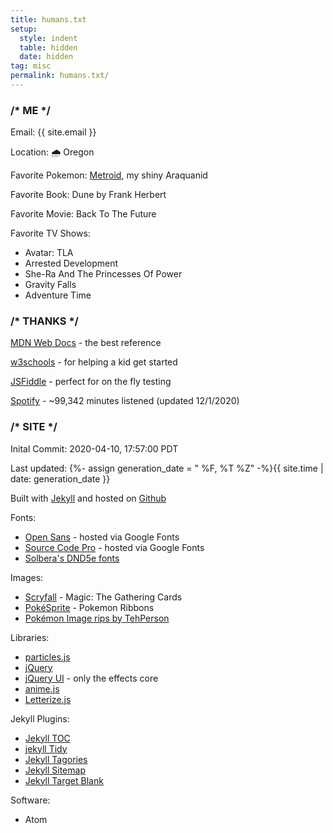 ```yaml
---
title: humans.txt
setup:
  style: indent
  table: hidden
  date: hidden
tag: misc
permalink: humans.txt/
---
```


### /* ME */

Email: {{ site.email }}

Location: 🌧 ️Oregon️

Favorite Pokemon: <a class="pageUpdate" href="/pokemon">Metroid</a>, my shiny Araquanid

Favorite Book: Dune by Frank Herbert

Favorite Movie: Back To The Future

Favorite TV Shows:
- Avatar: TLA
- Arrested Development
- She-Ra And The Princesses Of Power
- Gravity Falls
- Adventure Time

### /* THANKS */

[MDN Web Docs](https://developer.mozilla.org/en-US/) - the best reference

[w3schools](https://www.w3schools.com/) - for helping a kid get started

[JSFiddle](https://jsfiddle.net/) - perfect for on the fly testing

[Spotify](https://open.spotify.com/playlist/1u6D5NJ3MOzLeXZU3B6MU1?si=8ef03bee2c48407b) - ~99,342 minutes listened (updated 12/1/2020)

### /* SITE */

Inital Commit: 2020-04-10, 17:57:00 PDT

Last updated: {%- assign generation_date = " %F, %T %Z" -%}{{ site.time | date: generation_date }}

Built with [Jekyll](https://github.com/jekyll/jekyll) and hosted on [Github](https://github.com/)

Fonts:
- [Open Sans](https://fonts.google.com/specimen/Open+Sans) -  hosted via Google Fonts
- [Source Code Pro](https://fonts.google.com/specimen/Source+Code+Pro) -  hosted via Google Fonts
- [Solbera's DND5e fonts](https://github.com/jonathonf/solbera-dnd-fonts)

Images:
- [Scryfall](https://scryfall.com/) - Magic: The Gathering Cards
- [PokéSprite](https://github.com/msikma/pokesprite) - Pokemon Ribbons
- [Pokémon Image rips by TehPerson](https://bulbapedia.bulbagarden.net/wiki/User:TehPerson)

Libraries:
- [particles.js](https://github.com/VincentGarreau/particles.js/)
- [jQuery](https://github.com/jquery/jquery/)
- [jQuery UI](https://github.com/jquery/jquery-ui/) - only the effects core
- [anime.js](https://github.com/juliangarnier/anime/)
- [Letterize.js](https://github.com/WojciechKrakowiak/letterize/)

Jekyll Plugins:
- [Jekyll TOC](https://github.com/allejo/jekyll-toc)
- [jekyll Tidy](https://github.com/apsislabs/jekyll-tidy/)
- [Jekyll Tagories](https://github.com/ashmaroli/jekyll-tagories/)
- [Jekyll Sitemap](https://github.com/jekyll/jekyll-sitemap/)
- [Jekyll Target Blank](https://github.com/keithmifsud/jekyll-target-blank/)

Software:
- Atom
